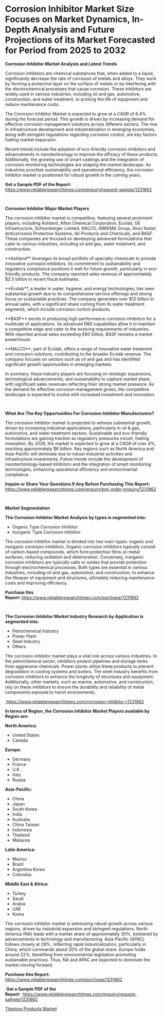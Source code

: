 <p><h1>Corrosion Inhibitor Market Size Focuses on Market Dynamics, In-Depth Analysis and Future Projections of its Market Forecasted for Period from 2025 to 2032</h1></p><p><strong>Corrosion Inhibitor Market Analysis and Latest Trends</strong></p>
<p><p>Corrosion inhibitors are chemical substances that, when added to a liquid, significantly decrease the rate of corrosion of metals and alloys. They work by forming a protective layer on the surface of metals or by interfering with the electrochemical processes that cause corrosion. These inhibitors are widely used in various industries, including oil and gas, automotive, construction, and water treatment, to prolong the life of equipment and reduce maintenance costs.</p><p>The Corrosion Inhibitor Market is expected to grow at a CAGR of 8.4% during the forecast period. This growth is driven by increasing demand for effective corrosion management solutions across different sectors. The rise in infrastructure development and industrialization in emerging economies, along with stringent regulations regarding corrosion control, are key factors fueling market expansion. </p><p>Recent trends include the adoption of eco-friendly corrosion inhibitors and advancements in nanotechnology to improve the efficacy of these products. Additionally, the growing use of smart coatings and the integration of corrosion monitoring technologies are shaping the market landscape. As industries prioritize sustainability and operational efficiency, the corrosion inhibitor market is positioned for robust growth in the coming years.</p></p>
<p><strong>Get a Sample PDF of the Report:&nbsp;</strong> <a href="https://www.reliableresearchtimes.com/enquiry/request-sample/1231862?utm_campaign=2774&utm_medium=2&utm_source=Github&utm_content=ia&utm_term=02042025&utm_id=corrosion-inhibitor">https://www.reliableresearchtimes.com/enquiry/request-sample/1231862</a></p>
<p>&nbsp;</p>
<p><strong>Corrosion Inhibitor Major Market Players</strong></p>
<p><p>The corrosion inhibitor market is competitive, featuring several prominent players, including Ashland, Afton Chemical Corporation, Ecolab, GE Infrastructure, Schlumberger Limited, NALCO, ARKEMA Group, Akzo Nobel, Anticorrosion Protective Systems, Air Products and Chemicals, and BASF. These companies are focused on developing advanced formulations that cater to various industries, including oil and gas, water treatment, and construction.</p><p>**Ashland** leverages its broad portfolio of specialty chemicals to provide innovative corrosion inhibitors. Its commitment to sustainability and regulatory compliance positions it well for future growth, particularly in eco-friendly products. The company reported sales revenue of approximately $2.5 billion in recent fiscal estimates.</p><p>**Ecolab**, a leader in water, hygiene, and energy technologies, has seen substantial growth due to its comprehensive service offerings and strong focus on sustainable practices. The company generates over $12 billion in annual sales, with a significant share coming from its water treatment segments, which include corrosion control products.</p><p>**BASF** excels in producing high-performance corrosion inhibitors for a multitude of applications. Its advanced R&D capabilities allow it to maintain a competitive edge and cater to the evolving requirements of industries. With reported annual sales exceeding €60 billion, BASF remains a market powerhouse.</p><p>**NALCO**, part of Ecolab, offers a range of innovative water treatment and corrosion solutions, contributing to the broader Ecolab revenue. The company focuses on sectors such as oil and gas and has identified significant growth opportunities in emerging markets.</p><p>In summary, these industry players are focusing on strategic expansions, technological advancements, and sustainability to capture market share, with significant sales revenues reflecting their strong market presence. As the demand for effective corrosion management grows, the competitive landscape is expected to evolve with increased investment and innovation.</p></p>
<p>&nbsp;</p>
<p><strong>What Are The Key Opportunities For Corrosion Inhibitor Manufacturers?</strong></p>
<p><p>The corrosion inhibitor market is projected to witness substantial growth, driven by increasing industrial applications, particularly in oil & gas, automotive, and water treatment sectors. Sustainable and eco-friendly formulations are gaining traction as regulatory pressures mount, fueling innovation. By 2028, the market is expected to grow at a CAGR of over 4%, reaching approximately $6 billion. Key regions such as North America and Asia-Pacific will dominate due to robust industrial activities and infrastructure investments. Future trends include the development of nanotechnology-based inhibitors and the integration of smart monitoring technologies, enhancing operational efficiency and environmental compliance.</p></p>
<p><strong>Inquire or Share Your Questions If Any Before Purchasing This Report:</strong> <a href="https://www.reliableresearchtimes.com/enquiry/pre-order-enquiry/1231862?utm_campaign=2774&utm_medium=2&utm_source=Github&utm_content=ia&utm_term=02042025&utm_id=corrosion-inhibitor">https://www.reliableresearchtimes.com/enquiry/pre-order-enquiry/1231862</a></p>
<p>&nbsp;</p>
<p><strong>Market Segmentation</strong></p>
<p><strong>The Corrosion Inhibitor Market Analysis by types is segmented into:</strong></p>
<p><ul><li>Organic Type Corrosion Inhibitor</li><li>Inorganic Type Corrosion Inhibitor</li></ul></p>
<p><p>The corrosion inhibitor market is divided into two main types: organic and inorganic corrosion inhibitors. Organic corrosion inhibitors typically consist of carbon-based compounds, which form protective films on metal surfaces, reducing oxidation and deterioration. Conversely, inorganic corrosion inhibitors are typically salts or oxides that provide protection through electrochemical processes. Both types are essential in various industries, including oil and gas, automotive, and construction, to enhance the lifespan of equipment and structures, ultimately reducing maintenance costs and improving efficiency.</p></p>
<p><strong>Purchase this Report:&nbsp;</strong><a href="https://www.reliableresearchtimes.com/purchase/1231862?utm_campaign=2774&utm_medium=2&utm_source=Github&utm_content=ia&utm_term=02042025&utm_id=corrosion-inhibitor">https://www.reliableresearchtimes.com/purchase/1231862</a></p>
<p>&nbsp;</p>
<p><strong>The Corrosion Inhibitor Market Industry Research by Application is segmented into:</strong></p>
<p><ul><li>Petrochemical Industry</li><li>Power Plant</li><li>Steel Industry</li><li>Others</li></ul></p>
<p><p>The corrosion inhibitor market plays a vital role across various industries. In the petrochemical sector, inhibitors protect pipelines and storage tanks from aggressive chemicals. Power plants utilize these products to prevent degradation in cooling systems and boilers. The steel industry benefits from corrosion inhibitors to enhance the longevity of structures and equipment. Additionally, other markets, such as marine, automotive, and construction, rely on these inhibitors to ensure the durability and reliability of metal components exposed to harsh environments.</p></p>
<p><a href="https://www.reliableresearchtimes.com/corrosion-inhibitor-r1231862?utm_campaign=2774&utm_medium=2&utm_source=Github&utm_content=ia&utm_term=02042025&utm_id=corrosion-inhibitor">&nbsp;https://www.reliableresearchtimes.com/corrosion-inhibitor-r1231862</a></p>
<p><strong>In terms of Region, the Corrosion Inhibitor Market Players available by Region are:</strong></p>
<p>
    <p> <strong> North America: </strong>
        <ul>
            <li>United States</li>
            <li>Canada</li>
        </ul>
        </p> 
    <p> <strong> Europe: </strong>
        <ul>
            <li>Germany</li>
            <li>France</li>
            <li>U.K.</li>
            <li>Italy</li>
            <li>Russia</li>
        </ul>
        </p> 
    <p> <strong> Asia-Pacific: </strong>
        <ul>
            <li>China</li>
            <li>Japan</li>
            <li>South Korea</li>
            <li>India</li>
            <li>Australia</li>
            <li>China Taiwan</li>
            <li>Indonesia</li>
            <li>Thailand</li>
            <li>Malaysia</li>
        </ul>
        </p> 
    <p> <strong> Latin America: </strong>
        <ul>
            <li>Mexico</li>
            <li>Brazil</li>
            <li>Argentina Korea</li>
            <li>Colombia</li>
        </ul>
        </p> 
    <p> <strong> Middle East & Africa: </strong>
        <ul>
            <li>Turkey</li>
            <li>Saudi</li>
            <li>Arabia</li>
            <li>UAE</li>
            <li>Korea</li>
        </ul>
    </p>
    </p>
<p><p>The corrosion inhibitor market is witnessing robust growth across various regions, driven by industrial expansion and stringent regulations. North America (NA) leads with a market share of approximately 30%, bolstered by advancements in technology and manufacturing. Asia-Pacific (APAC) follows closely at 28%, reflecting rapid industrialization, particularly in China, which commands about 20% of the global share. Europe holds around 22%, benefiting from environmental legislation promoting sustainable practices. Thus, NA and APAC are expected to dominate the market moving forward.</p></p>
<p><strong>Purchase this Report: </strong><a href="https://www.reliableresearchtimes.com/purchase/1231862?utm_campaign=2774&utm_medium=2&utm_source=Github&utm_content=ia&utm_term=02042025&utm_id=corrosion-inhibitor">https://www.reliableresearchtimes.com/purchase/1231862</a></p>
<p>&nbsp;<strong>Get a Sample PDF of the Report:&nbsp;&nbsp;</strong><a href="https://www.reliableresearchtimes.com/enquiry/request-sample/1231862?utm_campaign=2774&utm_medium=2&utm_source=Github&utm_content=ia&utm_term=02042025&utm_id=corrosion-inhibitor">https://www.reliableresearchtimes.com/enquiry/request-sample/1231862</a></p>
<p><strong></strong></p>
<p><p><a href="https://github.com/abedlagagica4/Market-Research-Report-List-1/blob/main/titanium-products-market.md?utm_campaign=2774&utm_medium=2&utm_source=Github&utm_content=ia&utm_term=02042025&utm_id=corrosion-inhibitor">Titanium Products Market</a></p></p>